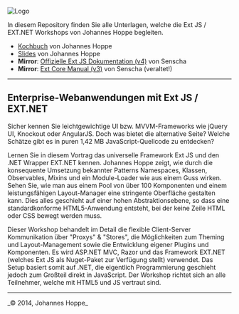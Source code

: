 ![Logo](http://johanneshoppe.github.io/ExtJsKochbuch/Kochbuch/included/images/logo.svg)

In diesem Repository finden Sie alle Unterlagen, welche die Ext JS / EXT.NET Workshops von Johannes Hoppe begleiten.

* [Kochbuch](http://extjs-kochbuch.de/Kochbuch/) von Johannes Hoppe
* [Slides](http://extjs-kochbuch.de/Slides/) von Johannes Hoppe
* **Mirror**: [Offizielle Ext JS Dokumentation (v4)](http://extjs-kochbuch.de/extjs/docs/) von Senscha
* **Mirror**: [Ext Core Manual (v3)](http://extjs-kochbuch.de/extjs-old/core-manual/) von Senscha (veraltet!)

-----

## Enterprise-Webanwendungen mit Ext JS / EXT.NET

Sicher kennen Sie leichtgewichtige UI bzw. MVVM-Frameworks wie jQuery UI, Knockout oder AngularJS. Doch was bietet die alternative Seite? Welche Schätze gibt es in puren 1,42 MB JavaScript-Quellcode zu entdecken?

Lernen Sie in diesem Vortrag das universelle Framework Ext JS und den .NET Wrapper EXT.NET kennen. Johannes Hoppe zeigt, wie durch die konsequente Umsetzung bekannter Patterns Namespaces, Klassen, Observables, Mixins und ein Module-Loader wie aus einem Guss wirken. Sehen Sie, wie man aus einem Pool von über 100 Komponenten und einem leistungsfähigen Layout-Manager eine stringente Oberfläche gestalten kann. Dies alles geschieht auf einer hohen Abstraktionsebene, so dass eine standardkonforme HTML5-Anwendung entsteht, bei der keine Zeile HTML oder CSS bewegt werden muss.

Dieser Workshop behandelt im Detail die flexible Client-Server Kommunikation über "Proxys" & "Stores", die Möglichkeiten zum Theming und Layout-Management sowie die Entwicklung eigener Plugins und Komponenten.
Es wird ASP.NET MVC, Razor und das Framework EXT.NET (welches Ext JS als Nuget-Paket zur Verfügung stellt) verwendet. Das Setup basiert somit auf .NET, die eigentlich Programmierung geschieht jedoch zum Großteil direkt in JavaScript. Der Workshop richtet sich an alle Teilnehmer, welche mit HTML5 und JS vertraut sind.


<hr>
_&copy; 2014, Johannes Hoppe_